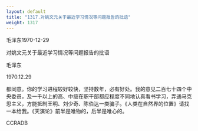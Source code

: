 ```yaml
---
layout: default
title: "1317.对姚文元关于最近学习情况等问题报告的批语"
weight: 1317
---
```


毛泽东1970-12-29

对姚文元关于最近学习情况等问题报告的批语

毛泽东

1970.12.29

都同意。你的学习进程较好较快，坚持数年，必有好处。我的意见二百七十四个中央委员，及一千以上的高、中级在职干部都应程度不同地认真看书学习，弄通马克思主义，方能抵制王明、刘少奇、陈伯达一类骗子。《人类在自然界的位置》请找一本给我。《天演论》前半是唯物的，后半是唯心的。

CCRADB

